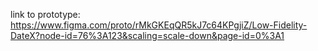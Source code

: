 link to prototype:
https://www.figma.com/proto/rMkGKEqQR5kJ7c64KPgjiZ/Low-Fidelity-DateX?node-id=76%3A123&scaling=scale-down&page-id=0%3A1

